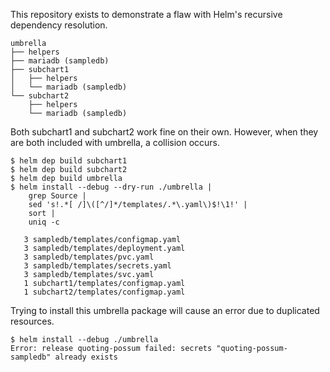 This repository exists to demonstrate a flaw with Helm's recursive dependency resolution.

```
umbrella
├── helpers
├── mariadb (sampledb)
├── subchart1
│   ├── helpers
│   └── mariadb (sampledb)
└── subchart2
    ├── helpers
    └── mariadb (sampledb)
```

Both subchart1 and subchart2 work fine on their own. However, when they are
both included with umbrella, a collision occurs.

```
$ helm dep build subchart1
$ helm dep build subchart2
$ helm dep build umbrella
$ helm install --debug --dry-run ./umbrella |
    grep Source |
    sed 's!.*[ /]\([^/]*/templates/.*\.yaml\)$!\1!' |
    sort |
    uniq -c

   3 sampledb/templates/configmap.yaml
   3 sampledb/templates/deployment.yaml
   3 sampledb/templates/pvc.yaml
   3 sampledb/templates/secrets.yaml
   3 sampledb/templates/svc.yaml
   1 subchart1/templates/configmap.yaml
   1 subchart2/templates/configmap.yaml

```

Trying to install this umbrella package will cause an error due to duplicated resources.

```
$ helm install --debug ./umbrella
Error: release quoting-possum failed: secrets "quoting-possum-sampledb" already exists
```
